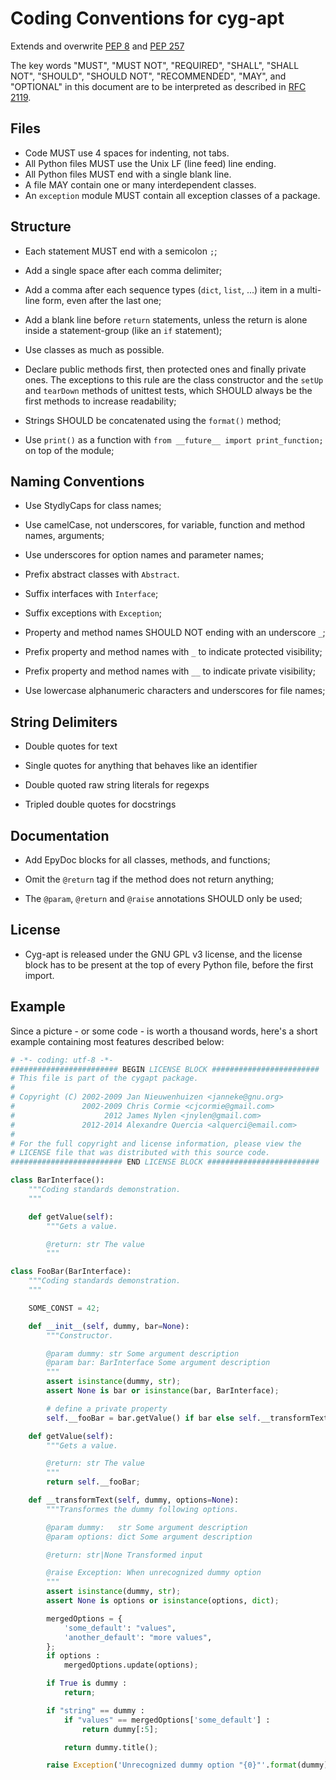 Coding Conventions for cyg-apt
==============================

Extends and overwrite [PEP 8][] and [PEP 257][]

The key words "MUST", "MUST NOT", "REQUIRED", "SHALL", "SHALL NOT", "SHOULD",
"SHOULD NOT", "RECOMMENDED", "MAY", and "OPTIONAL" in this document are to be
interpreted as described in [RFC 2119][].

[RFC 2119]: http://www.ietf.org/rfc/rfc2119.txt
[PEP 8]: http://www.python.org/dev/peps/pep-0008/
[PEP 257]: http://www.python.org/dev/peps/pep-0257/


Files
-----

* Code MUST use 4 spaces for indenting, not tabs.
* All Python files MUST use the Unix LF (line feed) line ending.
* All Python files MUST end with a single blank line.
* A file MAY contain one or many interdependent classes.
* An `exception` module MUST contain all exception classes of a package.


Structure
---------

* Each statement MUST end with a semicolon `;`;

* Add a single space after each comma delimiter;

* Add a comma after each sequence types (`dict`, `list`, ...) item in a multi-line
  form, even after the last one;

* Add a blank line before `return` statements, unless the return is alone inside
  a statement-group (like an `if` statement);

* Use classes as much as possible.

* Declare public methods first, then protected ones and finally private ones.
  The exceptions to this rule are the class constructor and the `setUp` and `tearDown` methods
  of unittest tests, which SHOULD always be the first methods to increase readability;

* Strings SHOULD be concatenated using the `format()` method;

* Use `print()` as a function with `from __future__ import print_function;`
  on top of the module;


Naming Conventions
------------------

* Use StydlyCaps for class names;

* Use camelCase, not underscores, for variable, function and method names, arguments;

* Use underscores for option names and parameter names;

* Prefix abstract classes with `Abstract`.

* Suffix interfaces with `Interface`;

* Suffix exceptions with `Exception`;

* Property and method names SHOULD NOT ending with an underscore `_`;

* Prefix property and method names with `_` to indicate protected visibility;

* Prefix property and method names with `__` to indicate private visibility;

* Use lowercase alphanumeric characters and underscores for file names;


String Delimiters
-----------------

* Double quotes for text

* Single quotes for anything that behaves like an identifier

* Double quoted raw string literals for regexps

* Tripled double quotes for docstrings


Documentation
-------------

* Add EpyDoc blocks for all classes, methods, and functions;

* Omit the `@return` tag if the method does not return anything;

* The `@param`, `@return` and `@raise` annotations SHOULD only be used;


License
-------

* Cyg-apt is released under the GNU GPL v3 license, and the license block has to be present
  at the top of every Python file, before the first import.


Example
-------

Since a picture - or some code - is worth a thousand words, here's a short example containing most features described below:

```Python
# -*- coding: utf-8 -*-
######################## BEGIN LICENSE BLOCK ########################
# This file is part of the cygapt package.
#
# Copyright (C) 2002-2009 Jan Nieuwenhuizen <janneke@gnu.org>
#               2002-2009 Chris Cormie <cjcormie@gmail.com>
#                    2012 James Nylen <jnylen@gmail.com>
#               2012-2014 Alexandre Quercia <alquerci@email.com>
#
# For the full copyright and license information, please view the
# LICENSE file that was distributed with this source code.
######################### END LICENSE BLOCK #########################

class BarInterface():
    """Coding standards demonstration.
    """

    def getValue(self):
        """Gets a value.

        @return: str The value
        """

class FooBar(BarInterface):
    """Coding standards demonstration.
    """

    SOME_CONST = 42;

    def __init__(self, dummy, bar=None):
        """Constructor.

        @param dummy: str Some argument description
        @param bar: BarInterface Some argument description
        """
        assert isinstance(dummy, str);
        assert None is bar or isinstance(bar, BarInterface);

        # define a private property
        self.__fooBar = bar.getValue() if bar else self.__transformText(dummy);

    def getValue(self):
        """Gets a value.

        @return: str The value
        """
        return self.__fooBar;

    def __transformText(self, dummy, options=None):
        """Transformes the dummy following options.

        @param dummy:   str Some argument description
        @param options: dict Some argument description

        @return: str|None Transformed input

        @raise Exception: When unrecognized dummy option
        """
        assert isinstance(dummy, str);
        assert None is options or isinstance(options, dict);

        mergedOptions = {
            'some_default': "values",
            'another_default': "more values",
        };
        if options :
            mergedOptions.update(options);

        if True is dummy :
            return;

        if "string" == dummy :
            if "values" == mergedOptions['some_default'] :
                return dummy[:5];

            return dummy.title();

        raise Exception('Unrecognized dummy option "{0}"'.format(dummy));

```
